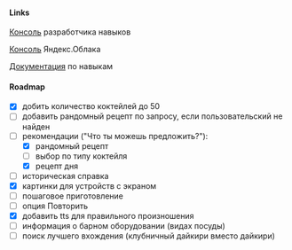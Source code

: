 #### Links

[Консоль](https://dialogs.yandex.ru/developer/skills/962f71ad-583a-4393-899b-a98578ac657b) разработчика навыков

[Консоль](https://console.cloud.yandex.ru/folders/b1gts2evht57ue2k9gp5/functions/function/d4epuoh3cv0og66hsbf7) Яндекс.Облака

[Документация](https://yandex.ru/dev/dialogs/alice/doc/protocol.html) по навыкам

#### Roadmap

- [x] добить количество коктейлей до 50
- [ ] добавить рандомный рецепт по запросу, если пользовательский не найден
- [ ] рекомендации ("Что ты можешь предложить?"):
    - [x] рандомный рецепт 
    - [ ] выбор по типу коктейля
    - [x] рецепт дня
- [ ] историческая справка
- [x] картинки для устройств с экраном
- [ ] пошаговое приготовление
- [ ] опция Повторить
- [x] добавить tts для правильного произношения
- [ ] информация о барном оборудовании (видах посуды)
- [ ] поиск лучшего вхождения (клубничный дайкири вместо дайкири)